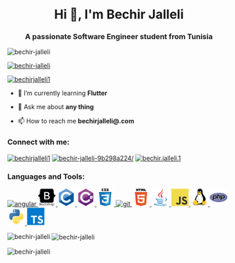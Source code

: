 <h1 align="center">Hi 👋, I'm Bechir Jalleli</h1>
<h3 align="center">A passionate Software Engineer student from Tunisia</h3>

<p align="left"> <img src="https://komarev.com/ghpvc/?username=bechir-jalleli&label=Profile%20views&color=0e75b6&style=flat" alt="bechir-jalleli" /> </p>

<p align="left"> <a href="https://github.com/ryo-ma/github-profile-trophy"><img src="https://github-profile-trophy.vercel.app/?username=bechir-jalleli" alt="bechir-jalleli" /></a> </p>

<p align="left"> <a href="https://twitter.com/bechirjalleli1" target="blank"><img src="https://img.shields.io/twitter/follow/bechirjalleli1?logo=twitter&style=for-the-badge" alt="bechirjalleli1" /></a> </p>

- 🌱 I’m currently learning **Flutter**

- 💬 Ask me about **any thing**

- 📫 How to reach me **bechirjalleli@.com**

<h3 align="left">Connect with me:</h3>
<p align="left">
<a href="https://twitter.com/bechirjalleli1" target="blank"><img align="center" src="https://raw.githubusercontent.com/rahuldkjain/github-profile-readme-generator/master/src/images/icons/Social/twitter.svg" alt="bechirjalleli1" height="30" width="40" /></a>
<a href="https://linkedin.com/in/bechir-jalleli-9b298a224/" target="blank"><img align="center" src="https://raw.githubusercontent.com/rahuldkjain/github-profile-readme-generator/master/src/images/icons/Social/linked-in-alt.svg" alt="bechir-jalleli-9b298a224/" height="30" width="40" /></a>
<a href="https://fb.com/bechir.jalleli.1" target="blank"><img align="center" src="https://raw.githubusercontent.com/rahuldkjain/github-profile-readme-generator/master/src/images/icons/Social/facebook.svg" alt="bechir.jalleli.1" height="30" width="40" /></a>
</p>

<h3 align="left">Languages and Tools:</h3>
<p align="left"> <a href="https://angular.io" target="_blank" rel="noreferrer"> <img src="https://angular.io/assets/images/logos/angular/angular.svg" alt="angular" width="40" height="40"/> </a> <a href="https://getbootstrap.com" target="_blank" rel="noreferrer"> <img src="https://raw.githubusercontent.com/devicons/devicon/master/icons/bootstrap/bootstrap-plain-wordmark.svg" alt="bootstrap" width="40" height="40"/> </a> <a href="https://www.cprogramming.com/" target="_blank" rel="noreferrer"> <img src="https://raw.githubusercontent.com/devicons/devicon/master/icons/c/c-original.svg" alt="c" width="40" height="40"/> </a> <a href="https://www.w3schools.com/cs/" target="_blank" rel="noreferrer"> <img src="https://raw.githubusercontent.com/devicons/devicon/master/icons/csharp/csharp-original.svg" alt="csharp" width="40" height="40"/> </a> <a href="https://www.w3schools.com/css/" target="_blank" rel="noreferrer"> <img src="https://raw.githubusercontent.com/devicons/devicon/master/icons/css3/css3-original-wordmark.svg" alt="css3" width="40" height="40"/> </a> <a href="https://git-scm.com/" target="_blank" rel="noreferrer"> <img src="https://www.vectorlogo.zone/logos/git-scm/git-scm-icon.svg" alt="git" width="40" height="40"/> </a> <a href="https://www.w3.org/html/" target="_blank" rel="noreferrer"> <img src="https://raw.githubusercontent.com/devicons/devicon/master/icons/html5/html5-original-wordmark.svg" alt="html5" width="40" height="40"/> </a> <a href="https://www.java.com" target="_blank" rel="noreferrer"> <img src="https://raw.githubusercontent.com/devicons/devicon/master/icons/java/java-original.svg" alt="java" width="40" height="40"/> </a> <a href="https://developer.mozilla.org/en-US/docs/Web/JavaScript" target="_blank" rel="noreferrer"> <img src="https://raw.githubusercontent.com/devicons/devicon/master/icons/javascript/javascript-original.svg" alt="javascript" width="40" height="40"/> </a> <a href="https://www.linux.org/" target="_blank" rel="noreferrer"> <img src="https://raw.githubusercontent.com/devicons/devicon/master/icons/linux/linux-original.svg" alt="linux" width="40" height="40"/> </a> <a href="https://www.php.net" target="_blank" rel="noreferrer"> <img src="https://raw.githubusercontent.com/devicons/devicon/master/icons/php/php-original.svg" alt="php" width="40" height="40"/> </a> <a href="https://www.python.org" target="_blank" rel="noreferrer"> <img src="https://raw.githubusercontent.com/devicons/devicon/master/icons/python/python-original.svg" alt="python" width="40" height="40"/> </a> <a href="https://www.typescriptlang.org/" target="_blank" rel="noreferrer"> <img src="https://raw.githubusercontent.com/devicons/devicon/master/icons/typescript/typescript-original.svg" alt="typescript" width="40" height="40"/> </a> </p>

<p><img align="left" src="https://github-readme-stats.vercel.app/api/top-langs?username=bechir-jalleli&show_icons=true&locale=en&layout=compact" alt="bechir-jalleli" /></p>

<p>&nbsp;<img align="center" src="https://github-readme-stats.vercel.app/api?username=bechir-jalleli&show_icons=true&locale=en" alt="bechir-jalleli" /></p>

<p><img align="center" src="https://github-readme-streak-stats.herokuapp.com/?user=bechir-jalleli&" alt="bechir-jalleli" /></p>
